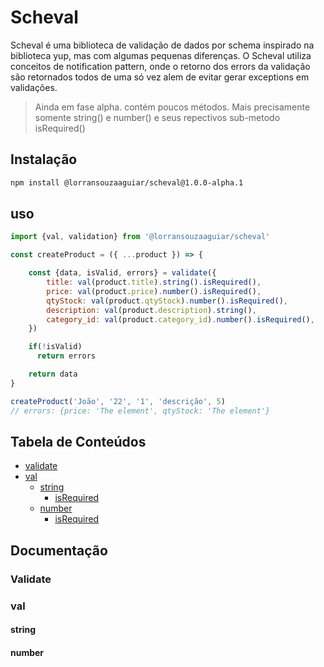 # Scheval

Scheval é uma biblioteca de validação de dados por schema inspirado na biblioteca yup, mas com algumas pequenas diferenças. O Scheval utiliza conceitos de notification pattern, onde o retorno dos errors da validação são retornados todos de uma só vez alem de evitar gerar exceptions em validações.

> Ainda em fase alpha. contém poucos métodos. Mais precisamente somente string() e number() e seus repectivos sub-metodo isRequired()

## Instalação

```sh
npm install @lorransouzaaguiar/scheval@1.0.0-alpha.1
```

## uso

```js
import {val, validation} from '@lorransouzaaguiar/scheval'

const createProduct = ({ ...product }) => {

    const {data, isValid, errors} = validate({
        title: val(product.title).string().isRequired(),
        price: val(product.price).number().isRequired(),
        qtyStock: val(product.qtyStock).number().isRequired(),
        description: val(product.description).string(),
        category_id: val(product.category_id).number().isRequired(),
    })

    if(!isValid) 
      return errors 

    return data
}

createProduct('João', '22', '1', 'descrição', 5)
// errors: {price: 'The element', qtyStock: 'The element'}
```

## Tabela de Conteúdos

  - [validate](#validate)
  - [val](#val)
    - [string]()
      - [isRequired]()
    - [number]()
      - [isRequired]()


## Documentação

### Validate
### val
#### string
#### number
